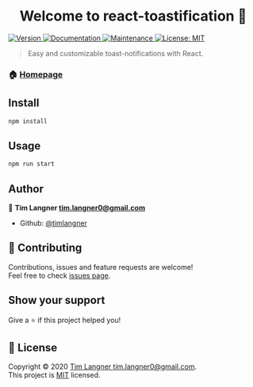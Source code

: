 <h1 align="center">Welcome to react-toastification 👋</h1>
<p>
  <a href="https://www.npmjs.com/package/react-toastification" target="_blank">
    <img alt="Version" src="https://img.shields.io/npm/v/react-toastification.svg">
  </a>
  <a href="https://github.com/timlangner/react-toastification#readme" target="_blank">
    <img alt="Documentation" src="https://img.shields.io/badge/documentation-yes-brightgreen.svg" />
  </a>
  <a href="https://github.com/timlangner/react-toastification/graphs/commit-activity" target="_blank">
    <img alt="Maintenance" src="https://img.shields.io/badge/Maintained%3F-yes-green.svg" />
  </a>
  <a href="https://github.com/timlangner/react-toastification/blob/master/LICENSE" target="_blank">
    <img alt="License: MIT" src="https://img.shields.io/github/license/timlangner/react-toastification" />
  </a>
</p>

> Easy and customizable toast-notifications with React.

### 🏠 [Homepage](https://github.com/timlangner/react-toastification#readme)

## Install

```sh
npm install
```

## Usage

```sh
npm run start
```

## Author

👤 **Tim Langner <tim.langner0@gmail.com>**

* Github: [@timlangner](https://github.com/timlangner)

## 🤝 Contributing

Contributions, issues and feature requests are welcome!<br />Feel free to check [issues page](https://github.com/timlangner/react-toastification/issues). 

## Show your support

Give a ⭐️ if this project helped you!

## 📝 License

Copyright © 2020 [Tim Langner <tim.langner0@gmail.com>](https://github.com/timlangner).<br />
This project is [MIT](https://github.com/timlangner/react-toastification/blob/master/LICENSE) licensed.